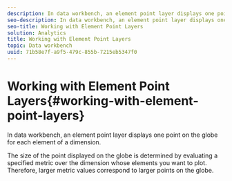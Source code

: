 ```yaml
---
description: In data workbench, an element point layer displays one point on the globe for each element of a dimension.
seo-description: In data workbench, an element point layer displays one point on the globe for each element of a dimension.
seo-title: Working with Element Point Layers
solution: Analytics
title: Working with Element Point Layers
topic: Data workbench
uuid: 71b58e7f-a9f5-479c-855b-7215eb5347f0
---
```


# Working with Element Point Layers{#working-with-element-point-layers}

In data workbench, an element point layer displays one point on the globe for each element of a dimension.

 The size of the point displayed on the globe is determined by evaluating a specified metric over the dimension whose elements you want to plot. Therefore, larger metric values correspond to larger points on the globe. 
